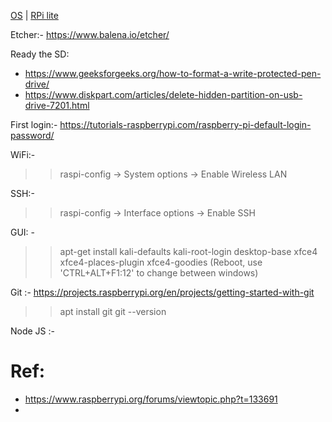 
[OS](https://www.raspberrypi.org/software/operating-systems/) | 
[RPi lite](https://downloads.raspberrypi.org/raspios_lite_armhf/images/raspios_lite_armhf-2021-05-28/2021-05-07-raspios-buster-armhf-lite.zip)

Etcher:- https://www.balena.io/etcher/

Ready the SD:
  - https://www.geeksforgeeks.org/how-to-format-a-write-protected-pen-drive/
  - https://www.diskpart.com/articles/delete-hidden-partition-on-usb-drive-7201.html

First login:- https://tutorials-raspberrypi.com/raspberry-pi-default-login-password/

WiFi:- 
>> raspi-config -> System options -> Enable Wireless LAN

SSH:- 
>> raspi-config -> Interface options -> Enable SSH

GUI: - 
>> apt-get install kali-defaults kali-root-login desktop-base xfce4 xfce4-places-plugin xfce4-goodies
>> (Reboot, use 'CTRL+ALT+F1:12' to change between windows)

Git :- https://projects.raspberrypi.org/en/projects/getting-started-with-git
>> apt install git
>> git --version
>> 

Node JS :- 
>> 


# Ref:
  - https://www.raspberrypi.org/forums/viewtopic.php?t=133691
  - 

